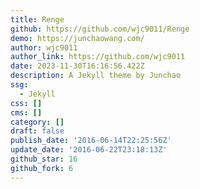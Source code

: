 ```yaml
---
title: Renge
github: https://github.com/wjc9011/Renge
demo: https://junchaowang.com/
author: wjc9011
author_link: https://github.com/wjc9011
date: 2023-11-30T16:16:56.422Z
description: A Jekyll theme by Junchao
ssg:
  - Jekyll
css: []
cms: []
category: []
draft: false
publish_date: '2016-06-14T22:25:56Z'
update_date: '2016-06-22T23:18:13Z'
github_star: 16
github_fork: 6
---
```

